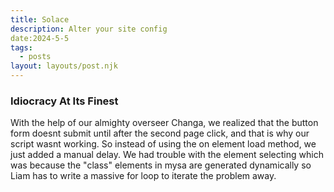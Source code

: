 ```yaml
---
title: Solace
description: Alter your site config
date:2024-5-5
tags:
  - posts
layout: layouts/post.njk
---
```


### Idiocracy At Its Finest

With the help of our almighty overseer Changa, we realized that the button form doesnt submit until after the second page click, and that is why our script wasnt working. So instead of using the on element load method, we just added a manual delay. We had trouble with the element selecting which was because the "class" elements in mysa are generated dynamically so Liam has to write a massive for loop to iterate the problem away. 